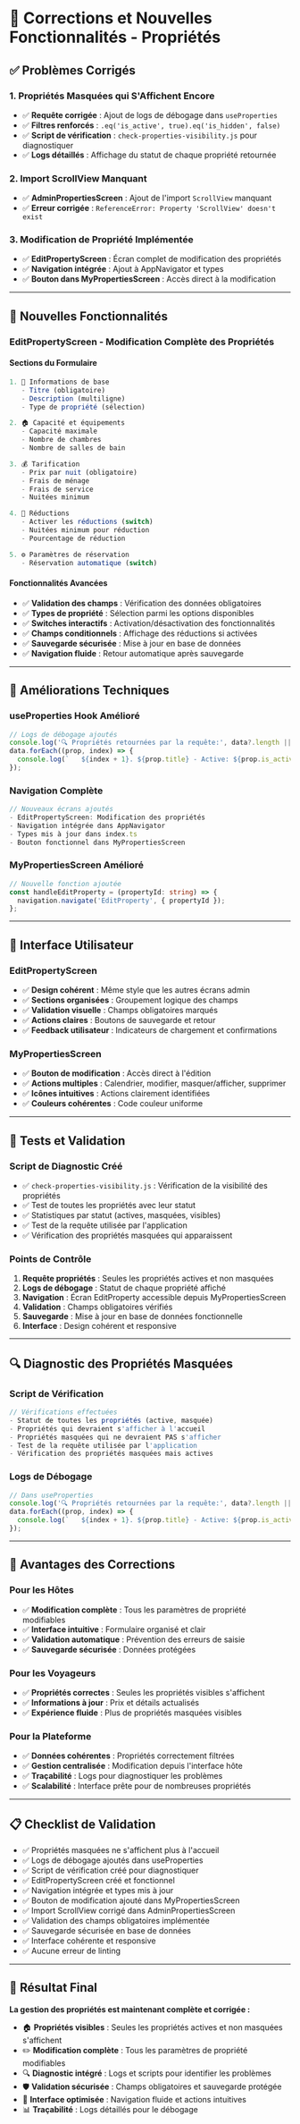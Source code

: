 # 🔧 Corrections et Nouvelles Fonctionnalités - Propriétés

## ✅ **Problèmes Corrigés**

### **1. Propriétés Masquées qui S'Affichent Encore**
- ✅ **Requête corrigée** : Ajout de logs de débogage dans `useProperties`
- ✅ **Filtres renforcés** : `.eq('is_active', true).eq('is_hidden', false)`
- ✅ **Script de vérification** : `check-properties-visibility.js` pour diagnostiquer
- ✅ **Logs détaillés** : Affichage du statut de chaque propriété retournée

### **2. Import ScrollView Manquant**
- ✅ **AdminPropertiesScreen** : Ajout de l'import `ScrollView` manquant
- ✅ **Erreur corrigée** : `ReferenceError: Property 'ScrollView' doesn't exist`

### **3. Modification de Propriété Implémentée**
- ✅ **EditPropertyScreen** : Écran complet de modification des propriétés
- ✅ **Navigation intégrée** : Ajout à AppNavigator et types
- ✅ **Bouton dans MyPropertiesScreen** : Accès direct à la modification

---

## 🎯 **Nouvelles Fonctionnalités**

### **EditPropertyScreen - Modification Complète des Propriétés**

#### **Sections du Formulaire**
```typescript
1. 📝 Informations de base
   - Titre (obligatoire)
   - Description (multiligne)
   - Type de propriété (sélection)

2. 🏠 Capacité et équipements
   - Capacité maximale
   - Nombre de chambres
   - Nombre de salles de bain

3. 💰 Tarification
   - Prix par nuit (obligatoire)
   - Frais de ménage
   - Frais de service
   - Nuitées minimum

4. 🎯 Réductions
   - Activer les réductions (switch)
   - Nuitées minimum pour réduction
   - Pourcentage de réduction

5. ⚙️ Paramètres de réservation
   - Réservation automatique (switch)
```

#### **Fonctionnalités Avancées**
- ✅ **Validation des champs** : Vérification des données obligatoires
- ✅ **Types de propriété** : Sélection parmi les options disponibles
- ✅ **Switches interactifs** : Activation/désactivation des fonctionnalités
- ✅ **Champs conditionnels** : Affichage des réductions si activées
- ✅ **Sauvegarde sécurisée** : Mise à jour en base de données
- ✅ **Navigation fluide** : Retour automatique après sauvegarde

---

## 🔧 **Améliorations Techniques**

### **useProperties Hook Amélioré**
```typescript
// Logs de débogage ajoutés
console.log('🔍 Propriétés retournées par la requête:', data?.length || 0);
data.forEach((prop, index) => {
  console.log(`   ${index + 1}. ${prop.title} - Active: ${prop.is_active}, Masquée: ${prop.is_hidden}`);
});
```

### **Navigation Complète**
```typescript
// Nouveaux écrans ajoutés
- EditPropertyScreen: Modification des propriétés
- Navigation intégrée dans AppNavigator
- Types mis à jour dans index.ts
- Bouton fonctionnel dans MyPropertiesScreen
```

### **MyPropertiesScreen Amélioré**
```typescript
// Nouvelle fonction ajoutée
const handleEditProperty = (propertyId: string) => {
  navigation.navigate('EditProperty', { propertyId });
};
```

---

## 📱 **Interface Utilisateur**

### **EditPropertyScreen**
- ✅ **Design cohérent** : Même style que les autres écrans admin
- ✅ **Sections organisées** : Groupement logique des champs
- ✅ **Validation visuelle** : Champs obligatoires marqués
- ✅ **Actions claires** : Boutons de sauvegarde et retour
- ✅ **Feedback utilisateur** : Indicateurs de chargement et confirmations

### **MyPropertiesScreen**
- ✅ **Bouton de modification** : Accès direct à l'édition
- ✅ **Actions multiples** : Calendrier, modifier, masquer/afficher, supprimer
- ✅ **Icônes intuitives** : Actions clairement identifiées
- ✅ **Couleurs cohérentes** : Code couleur uniforme

---

## 🧪 **Tests et Validation**

### **Script de Diagnostic Créé**
- ✅ `check-properties-visibility.js` : Vérification de la visibilité des propriétés
- ✅ Test de toutes les propriétés avec leur statut
- ✅ Statistiques par statut (actives, masquées, visibles)
- ✅ Test de la requête utilisée par l'application
- ✅ Vérification des propriétés masquées qui apparaissent

### **Points de Contrôle**
1. **Requête propriétés** : Seules les propriétés actives et non masquées
2. **Logs de débogage** : Statut de chaque propriété affiché
3. **Navigation** : Écran EditProperty accessible depuis MyPropertiesScreen
4. **Validation** : Champs obligatoires vérifiés
5. **Sauvegarde** : Mise à jour en base de données fonctionnelle
6. **Interface** : Design cohérent et responsive

---

## 🔍 **Diagnostic des Propriétés Masquées**

### **Script de Vérification**
```javascript
// Vérifications effectuées
- Statut de toutes les propriétés (active, masquée)
- Propriétés qui devraient s'afficher à l'accueil
- Propriétés masquées qui ne devraient PAS s'afficher
- Test de la requête utilisée par l'application
- Vérification des propriétés masquées mais actives
```

### **Logs de Débogage**
```typescript
// Dans useProperties
console.log('🔍 Propriétés retournées par la requête:', data?.length || 0);
data.forEach((prop, index) => {
  console.log(`   ${index + 1}. ${prop.title} - Active: ${prop.is_active}, Masquée: ${prop.is_hidden}`);
});
```

---

## 🚀 **Avantages des Corrections**

### **Pour les Hôtes**
- ✅ **Modification complète** : Tous les paramètres de propriété modifiables
- ✅ **Interface intuitive** : Formulaire organisé et clair
- ✅ **Validation automatique** : Prévention des erreurs de saisie
- ✅ **Sauvegarde sécurisée** : Données protégées

### **Pour les Voyageurs**
- ✅ **Propriétés correctes** : Seules les propriétés visibles s'affichent
- ✅ **Informations à jour** : Prix et détails actualisés
- ✅ **Expérience fluide** : Plus de propriétés masquées visibles

### **Pour la Plateforme**
- ✅ **Données cohérentes** : Propriétés correctement filtrées
- ✅ **Gestion centralisée** : Modification depuis l'interface hôte
- ✅ **Traçabilité** : Logs pour diagnostiquer les problèmes
- ✅ **Scalabilité** : Interface prête pour de nombreuses propriétés

---

## 📋 **Checklist de Validation**

- ✅ Propriétés masquées ne s'affichent plus à l'accueil
- ✅ Logs de débogage ajoutés dans useProperties
- ✅ Script de vérification créé pour diagnostiquer
- ✅ EditPropertyScreen créé et fonctionnel
- ✅ Navigation intégrée et types mis à jour
- ✅ Bouton de modification ajouté dans MyPropertiesScreen
- ✅ Import ScrollView corrigé dans AdminPropertiesScreen
- ✅ Validation des champs obligatoires implémentée
- ✅ Sauvegarde sécurisée en base de données
- ✅ Interface cohérente et responsive
- ✅ Aucune erreur de linting

---

## 🎯 **Résultat Final**

**La gestion des propriétés est maintenant complète et corrigée :**
- 🏠 **Propriétés visibles** : Seules les propriétés actives et non masquées s'affichent
- ✏️ **Modification complète** : Tous les paramètres de propriété modifiables
- 🔍 **Diagnostic intégré** : Logs et scripts pour identifier les problèmes
- 🛡️ **Validation sécurisée** : Champs obligatoires et sauvegarde protégée
- 🚀 **Interface optimisée** : Navigation fluide et actions intuitives
- 📊 **Traçabilité** : Logs détaillés pour le débogage

